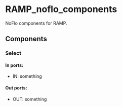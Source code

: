# RAMP_noflo_components


NoFlo components for RAMP.

## Components

### Select



#### In ports:

- IN: something

#### Out ports:

- OUT: something